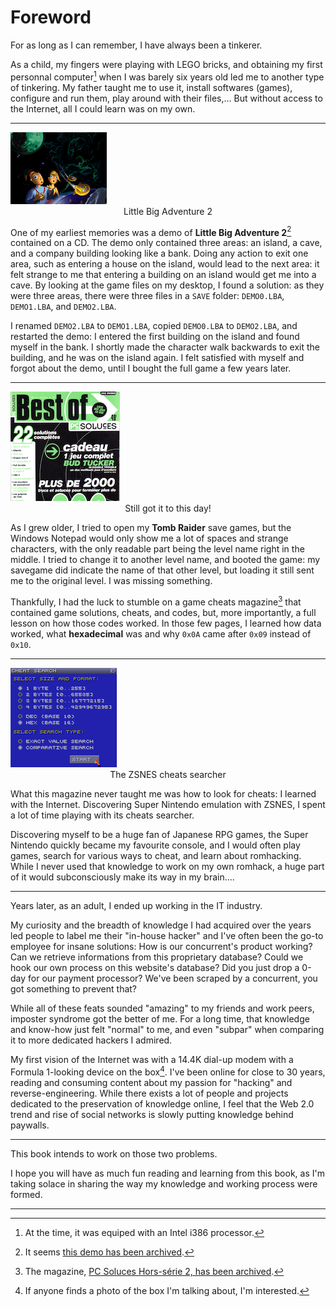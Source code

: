 # Foreword

For as long as I can remember, I have always been a tinkerer.

As a child, my fingers were playing with LEGO bricks, and obtaining my first personnal computer[^pc] when I was barely six years old led me to another type of tinkering. My father taught me to use it, install softwares (games), configure and run them, play around with their files,... But without access to the Internet, all I could learn was on my own.

* * *

<div class="right">
  <img src="images/lba2-setup.png" alt="Little Big Adventure 2">
  <center class="legend">Little Big Adventure 2</center>
</div>

One of my earliest memories was a demo of **Little Big Adventure 2**[^lba2] contained on a CD. The demo only contained three areas: an island, a cave, and a company building looking like a bank. Doing any action to exit one area, such as entering a house on the island, would lead to the next area: it felt strange to me that entering a building on an island would get me into a cave. By looking at the game files on my desktop, I found a solution: as they were three areas, there were three files in a `SAVE` folder: `DEMO0.LBA`, `DEMO1.LBA`, and `DEMO2.LBA`.

I renamed `DEMO2.LBA` to `DEMO1.LBA`, copied `DEMO0.LBA` to `DEMO2.LBA`, and restarted the demo: I entered the first building on the island and found myself in the bank. I shortly made the character walk backwards to exit the building, and he was on the island again. I felt satisfied with myself and forgot about the demo, until I bought the full game a few years later.

* * *

<div class="right">
  <img src="images/best-of-pc-soluces-hs2.png" alt="Still got it to this day!">
  <center class="legend">Still got it to this day!</center>
</div>

As I grew older, I tried to open my **Tomb Raider** save games, but the Windows Notepad would only show me a lot of spaces and strange characters, with the only readable part being the level name right in the middle. I tried to change it to another level name, and booted the game: my savegame did indicate the name of that other level, but loading it still sent me to the original level. I was missing something.

Thankfully, I had the luck to stumble on a game cheats magazine[^pcsoluces] that contained game solutions, cheats, and codes, but, more importantly, a full lesson on how those codes worked. In those few pages, I learned how data worked, what **hexadecimal** was and why `0x0A` came after `0x09` instead of `0x10`.

* * *

<div class="right">
  <img src="images/zsnes-cheating.png" alt="The ZSNES cheats searcher">
  <center class="legend">The ZSNES cheats searcher</center>
</div>

What this magazine never taught me was how to look for cheats: I learned with the Internet. Discovering Super Nintendo emulation with ZSNES, I spent a lot of time playing with its cheats searcher.

Discovering myself to be a huge fan of Japanese RPG games, the Super Nintendo quickly became my favourite console, and I would often play games, search for various ways to cheat, and learn about romhacking. While I never used that knowledge to work on my own romhack, a huge part of it would subconsciously make its way in my brain....

* * *
Years later, as an adult, I ended up working in the IT industry.

My curiosity and the breadth of knowledge I had acquired over the years led people to label me their "in-house hacker" and I've often been the go-to employee for insane solutions: How is our concurrent's product working? Can we retrieve informations from this proprietary database? Could we hook our own process on this website's database? Did you just drop a 0-day for our payment processor? We've been scraped by a concurrent, you got something to prevent that?

While all of these feats sounded "amazing" to my friends and work peers, imposter syndrome got the better of me. For a long time, that knowledge and know-how just felt "normal" to me, and even "subpar" when comparing it to more dedicated hackers I admired.

My first vision of the Internet was with a 14.4K dial-up modem with a Formula 1-looking device on the box[^modem]. I've been online for close to 30 years, reading and consuming content about my passion for "hacking" and reverse-engineering. While there exists a lot of people and projects dedicated to the preservation of knowledge online, I feel that the Web 2.0 trend and rise of social networks is slowly putting knowledge behind paywalls.

* * *
This book intends to work on those two problems.

I hope you will have as much fun reading and learning from this book, as I'm taking solace in sharing the way my knowledge and working process were formed.


* * *
[^pc]: At the time, it was equiped with an Intel i386 processor.
[^lba2]: It seems [this demo has been archived](https://magicball.net/downloads/lba2-demo/).
[^pcsoluces]: The magazine, [PC Soluces Hors-série 2, has been archived](https://www.abandonware-magazines.org/affiche_mag.php?mag=110&num=4473&album=oui).
[^modem]: If anyone finds a photo of the box I'm talking about, I'm interested.
